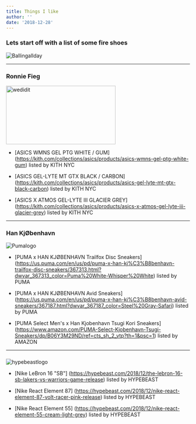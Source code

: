 ```yaml
---
title: Things I like
author: ''
date: '2018-12-28'
---
```


### Lets start off with a list of some fire shoes
![Ballingallday](/img/bballlogo.png)

---

### Ronnie Fieg
<img src="/img/kithlogo.png" alt="wedidit" width="300" height="160"/>

* [ASICS WMNS GEL PTG
WHITE / GUM] (https://kith.com/collections/asics/products/asics-wmns-gel-ptg-white-gum) listed by KITH NYC

* [ASICS GEL-LYTE MT GTX
BLACK / CARBON] (https://kith.com/collections/asics/products/asics-gel-lyte-mt-gtx-black-carbon) listed by KITH NYC

* [ASICS X ATMOS GEL-LYTE III
GLACIER GREY] (https://kith.com/collections/asics/products/asics-x-atmos-gel-lyte-iii-glacier-grey) listed by KITH NYC

---
### Han KjØbenhavn
![Pumalogo](/img/pumalogo.png)

* [PUMA x HAN KJØBENHAVN Trailfox Disc Sneakers] (https://us.puma.com/en/us/pd/puma-x-han-kj%C3%B8benhavn-trailfox-disc-sneakers/367313.html?dwvar_367313_color=Puma%20White-Whisper%20White) listed by PUMA

* [PUMA x HAN KJØBENHAVN Avid Sneakers] (https://us.puma.com/en/us/pd/puma-x-han-kj%C3%B8benhavn-avid-sneakers/367187.html?dwvar_367187_color=Steel%20Gray-Safari) listed by PUMA

* [PUMA Select Men's x Han Kjobenhavn Tsugi Kori Sneakers] (https://www.amazon.com/PUMA-Select-Kjobenhavn-Tsugi-Sneakers/dp/B06Y3M29ND/ref=cts_sh_2_vtp?th=1&psc=1) listed by AMAZON

----------------------------------------

### 
![hypebeastlogo](/img/HypebeastLogo.png)

* [Nike LeBron 16 "SB"] (https://hypebeast.com/2018/12/the-lebron-16-sb-lakers-vs-warriors-game-release) listed by HYPEBEAST

* [Nike React Element 87] (https://hypebeast.com/2018/12/nike-react-element-87-volt-racer-pink-release) listed by HYPEBEAST

* [Nike React Element 55] (https://hypebeast.com/2018/12/nike-react-element-55-cream-light-grey) listed by HYPEBEAST




